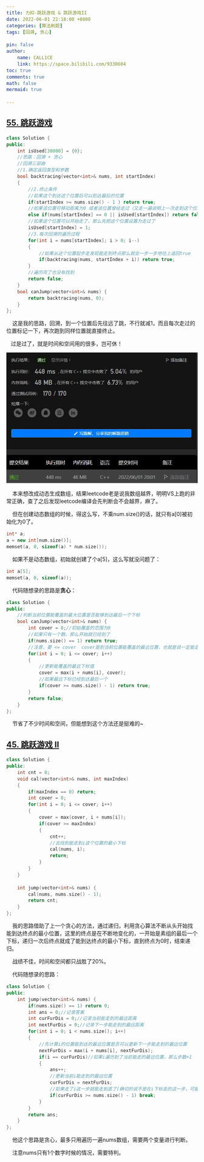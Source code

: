 ```yaml
---
title: 力扣-跳跃游戏 & 跳跃游戏II
date: 2022-06-01 22:18:00 +0800
categories: [算法刷题]
tags: [回溯, 贪心]

pin: false
author: 
    name: CALL1CE
    link: https://space.bilibili.com/9330604
toc: true
comments: true
math: false
mermaid: true

---
```


## [55. 跳跃游戏](https://leetcode.cn/problems/jump-game/)

```cpp
class Solution {
public:
    int isUsed[30000] = {0};
    //思路：回溯 + 贪心
    //回溯三部曲
    //1.确定返回类型和参数
    bool backtracing(vector<int>& nums, int startIndex)
    {
        //2.终止条件
        //如果这个到达这个位置后可以到达最后的位置
        if(startIndex >= nums.size() - 1 ) return true;
        //如果该位置可移动距离为0 或者该位置曾经走过（又走一遍说明上一次走到这个位置后再往前怎么走都走不通了）
        else if(nums[startIndex] == 0 || isUsed[startIndex]) return false;
        //如果这个位置可以开始走了，那么先把这个位置设置为走过了
        isUsed[startIndex] = 1;
        //3.每次回溯的遍历过程
        for(int i = nums[startIndex]; i > 0; i--)
        {
            //如果从这个位置起步走发现能走到终点那么就会一步一步地往上返回true
            if(backtracing(nums, startIndex + i)) return true;
        }
        //遍历完了也没有找到
        return false;
    }
    bool canJump(vector<int>& nums) {
        return backtracing(nums, 0);
    }
};
```

    这是我的思路，回溯，到一个位置后先往远了跳，不行就减1，而且每次走过的位置标记一下，再次跑到同样位置就直接终止。

   过是过了，就是时间和空间用的很多，岂可休！

![](https://raw.githubusercontent.com/CALL1CE/ImgStage/main/202206012006388.jpg)

    本来想改成动态生成数组，结果leetcode老是说我数组越界，明明VS上跑的非常正确，查了之后发现leetcode编译会先判断会不会越界，麻了。

    但在创建动态数组的时候，得这么写，不乘num.size()的话，就只有a[0]被初始化为0了。

```cpp
int* a;
a = new int[num.size()];
memset(a, 0, sizeof(a) * num.size());
```

    如果不是动态数组，初始就创建了个a[5]，这么写就没问题了：

```cpp
int a[5];
memset(a, 0, sizeof(a));
```

    代码随想录的思路是**贪心**：

```cpp
class Solution {
public:
    //判断当前位置能覆盖的最大位置是否能够到达最后一个下标
    bool canJump(vector<int>& nums) {
        int cover = 0;//初始覆盖的范围为0
        //如果只有一个数，那么开始就已经到了
        if(nums.size() == 1) return true;
        //注意，要 <= cover  cover是到当前位置能覆盖的最远位置，也就是说一定能走到的下标是cover
        for(int i = 0; i <= cover; i++)
        {
            //更新能覆盖的最远下标值
            cover = max(i + nums[i], cover);
            //如果最远下标已经到达最后一个
            if(cover >= nums.size() - 1) return true;
        }
        return false;
    }
};
```

    节省了不少时间和空间，但能想到这个方法还是挺难的~

## [45. 跳跃游戏 II](https://leetcode.cn/problems/jump-game-ii/)

```cpp
class Solution {
public:
    int cnt = 0;
    void cal(vector<int>& nums, int maxIndex)
    {
        if(maxIndex == 0) return;
        int cover = 0;
        for(int i = 0; i <= cover; i++)
        {
            cover = max(cover, i + nums[i]);
            if(cover >= maxIndex)
            {
                cnt++;
                //去找到能走到i这个位置的最小下标
                cal(nums, i);
                return;
            }
        }
    } 

    int jump(vector<int>& nums) {
        cal(nums, nums.size() - 1);
        return cnt;
    }
};
```

    我的思路借助了上一个贪心的方法，通过递归，利用贪心算法不断从头开始找能到达终点的最小位置，这里的终点是在不断地变化的，一开始是素组的最后一个下标，递归一次后终点就成了能到达终点的最小下标，直到终点为0时，结束递归。

    战绩不佳，时间和空间都只战胜了20%。

    代码随想录的思路：

```cpp
class Solution {
public:
    int jump(vector<int>& nums) {
        if(nums.size() == 1) return 0;
        int ans = 0;//记录答案
        int curFurDis = 0;//记录当前能走到的最远距离
        int nextFurDis = 0;//记录下一步能走到的最远距离
        for(int i = 0; i < nums.size(); i++)
        {
            //先计算i的位置能到达的最远位置是否可以更新下一步能走到的最远位置
            nextFurDis = max(i + nums[i], nextFurDis);
            if(i == curFurDis)//如果i遍历到了当前能走的最远位置，那么步数+1
            {
                ans++;
                //更新当前i能走到的最远位置
                curFurDis = nextFurDis;
                //如果走了i这一步就能走到底了(确切的说不是在i下标走的这一步，可能是在i之前某一个下标但一定是在上一个i之后)
                if(curFurDis >= nums.size() - 1) break;
            }
        }
        return ans;
    }
};
```

    他这个思路是贪心，最多只用遍历一遍nums数组，需要两个变量进行判断。

    注意nums只有1个数字时候的情况，需要特判。

